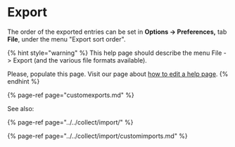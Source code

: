 # Export

The order of the exported entries can be set in **Options → Preferences,** tab **File**, under the menu "Export sort order".

{% hint style="warning" %}
This help page should describe the menu File -&gt; Export \(and the various file formats available\).

Please, populate this page. Visit our page about [how to edit a help page](../../faqcontributing/how-to-improve-the-help-page.md#editing-help-pages-directly-in-the-browser).​
{% endhint %}

{% page-ref page="customexports.md" %}

See also:

{% page-ref page="../../collect/import/" %}

{% page-ref page="../../collect/import/customimports.md" %}

